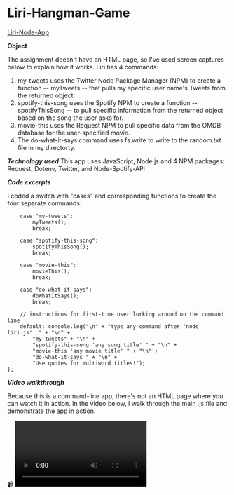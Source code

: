 # Liri-Hangman-Game

[Liri-Node-App](https://green64.github.io/Liri-Node-App/)

**Object**

The assignment doesn't have an HTML page, so I've used screen captures below to explain how it works. Liri has 4 commands: 
1. my-tweets uses the Twitter Node Package Manager (NPM) to create a function -- myTweets -- that pulls my specific user name's Tweets from the returned object.
1. spotify-this-song uses the Spotify NPM to create a function -- spotifyThisSong -- to pull specific information from the returned object based on the song the user asks for.
1. movie-this uses the Request NPM  to pull specific data from the OMDB database for the user-specified movie.
1. The do-what-it-says command uses fs.write to write to the random.txt file in my directorty. 

***Technology used***
This app uses JavaScript, Node.js and 4 NPM packages: Request, Dotenv, Twitter, and Node-Spotify-API 


***Code excerpts***

I coded a switch with "cases" and corresponding functions to create the four separate commands:

```switch (liriReturn) {
    case "my-tweets":
        myTweets();
        break;

    case "spotify-this-song":
        spotifyThisSong();
        break;

    case "movie-this":
        movieThis();
        break;

    case "do-what-it-says":
        doWhatItSays();
        break;

    // instructions for first-time user lurking around on the command line
    default: console.log("\n" + "type any command after 'node liri.js': " + "\n" +
        "my-tweets" + "\n" +
        "spotify-this-song 'any song title' " + "\n" +
        "movie-this 'any movie title' " + "\n" +
        "do-what-it-says " + "\n" +
        "Use quotes for multiword titles!");
};
```
***Video walkthrough***

Because this is a command-line app, there's not an HTML page where you can watch it in action. In the video below, I walk through the main .js file and demonstrate the app in action. 

:video_camera: ![Video Walkthrough](https://green64.github.io/Liri-Node-App/liri-node-app.mov)
